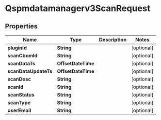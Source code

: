 

# Qspmdatamanagerv3ScanRequest


## Properties

| Name | Type | Description | Notes |
|------------ | ------------- | ------------- | -------------|
|**pluginId** | **String** |  |  [optional] |
|**scanCbomId** | **String** |  |  [optional] |
|**scanDataTs** | **OffsetDateTime** |  |  [optional] |
|**scanDataUpdateTs** | **OffsetDateTime** |  |  [optional] |
|**scanDesc** | **String** |  |  [optional] |
|**scanId** | **String** |  |  [optional] |
|**scanStatus** | **String** |  |  [optional] |
|**scanType** | **String** |  |  [optional] |
|**userEmail** | **String** |  |  [optional] |



